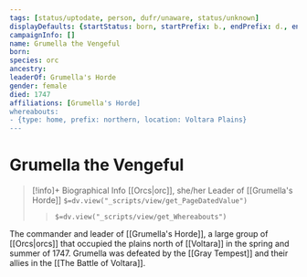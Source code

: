 ```yaml
---
tags: [status/uptodate, person, dufr/unaware, status/unknown]
displayDefaults: {startStatus: born, startPrefix: b., endPrefix: d., endStatus: died}
campaignInfo: []
name: Grumella the Vengeful
born:
species: orc
ancestry:
leaderOf: Grumella's Horde
gender: female
died: 1747
affiliations: [Grumella's Horde]
whereabouts:
- {type: home, prefix: northern, location: Voltara Plains}
---
```

# Grumella the Vengeful
>[!info]+ Biographical Info
> [[Orcs|orc]], she/her
> Leader of [[Grumella's Horde]]
> `$=dv.view("_scripts/view/get_PageDatedValue")`
>> `$=dv.view("_scripts/view/get_Whereabouts")`

The commander and leader of [[Grumella's Horde]], a large group of [[Orcs|orcs]] that occupied the plains north of [[Voltara]] in the spring and summer of 1747. Grumella was defeated by the [[Gray Tempest]] and their allies in the [[The Battle of Voltara]]. 